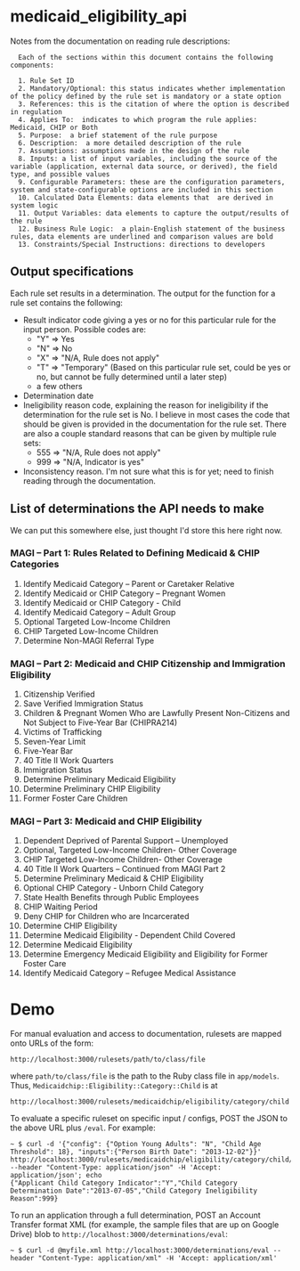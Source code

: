 medicaid_eligibility_api
========================

Notes from the documentation on reading rule descriptions:

```
  Each of the sections within this document contains the following components:
  
  1. Rule Set ID
  2. Mandatory/Optional: this status indicates whether implementation of the policy defined by the rule set is mandatory or a state option 
  3. References: this is the citation of where the option is described in regulation
  4. Applies To:  indicates to which program the rule applies: Medicaid, CHIP or Both
  5. Purpose:  a brief statement of the rule purpose 
  6. Description:  a more detailed description of the rule 
  7. Assumptions: assumptions made in the design of the rule
  8. Inputs: a list of input variables, including the source of the variable (application, external data source, or derived), the field type, and possible values
  9. Configurable Parameters: these are the configuration parameters, system and state-configurable options are included in this section  
  10. Calculated Data Elements: data elements that  are derived in system logic
  11. Output Variables: data elements to capture the output/results of the rule
  12. Business Rule Logic:  a plain-English statement of the business rules, data elements are underlined and comparison values are bold
  13. Constraints/Special Instructions: directions to developers
```

## Output specifications

Each rule set results in a determination. The output for the function for a rule set contains the following:
- Result indicator code giving a yes or no for this particular rule for the input person. Possible codes are:
  - "Y" => Yes
  - "N" => No
  - "X" => "N/A, Rule does not apply"
  - "T" => "Temporary" (Based on this particular rule set, could be yes or no, but cannot be fully determined until a later step)
  - a few others
- Determination date
- Ineligibility reason code, explaining the reason for ineligibility if the determination for the rule set is No. I believe in most cases the code that should be given is provided in the documentation for the rule set. There are also a couple standard reasons that can be given by multiple rule sets:
  - 555 => "N/A, Rule does not apply"
  - 999 => "N/A, Indicator is yes"
- Inconsistency reason. I'm not sure what this is for yet; need to finish reading through the documentation.

## List of determinations the API needs to make
We can put this somewhere else, just thought I'd store this here right now.

### MAGI – Part 1: Rules Related to Defining Medicaid & CHIP Categories
1. Identify Medicaid Category – Parent or Caretaker Relative
2. Identify Medicaid or CHIP Category – Pregnant Women
3. Identify Medicaid or CHIP Category - Child
4. Identify Medicaid Category – Adult Group
5. Optional Targeted Low-Income Children
6. CHIP Targeted Low-Income Children
7. Determine Non-MAGI Referral Type

### MAGI – Part 2: Medicaid and CHIP Citizenship and Immigration Eligibility
1. Citizenship Verified
2. Save Verified Immigration Status
3. Children & Pregnant Women Who are Lawfully Present Non-Citizens and Not Subject to Five-Year Bar (CHIPRA214)
4. Victims of Trafficking
5. Seven-Year Limit
6. Five-Year Bar
7. 40 Title II Work Quarters
8. Immigration Status
9. Determine Preliminary Medicaid Eligibility
10. Determine Preliminary CHIP Eligibility
11. Former Foster Care Children

### MAGI – Part 3: Medicaid and CHIP Eligibility
1. Dependent Deprived of Parental Support – Unemployed
2. Optional, Targeted Low-Income Children- Other Coverage
3. CHIP Targeted Low-Income Children- Other Coverage
4. 40 Title II Work Quarters – Continued from MAGI Part 2
5. Determine Preliminary Medicaid & CHIP Eligibility
6. Optional CHIP Category - Unborn Child Category
7. State Health Benefits through Public Employees
8. CHIP Waiting Period
9. Deny CHIP for Children who are Incarcerated
10. Determine CHIP Eligibility
11. Determine Medicaid Eligibility - Dependent Child Covered
12. Determine Medicaid Eligibility
13. Determine Emergency Medicaid Eligibility and Eligibility for Former Foster Care
14. Identify Medicaid Category – Refugee Medical Assistance

# Demo

For manual evaluation and access to documentation, rulesets are mapped onto URLs of the form:

    http://localhost:3000/rulesets/path/to/class/file

where `path/to/class/file` is the path to the Ruby class file in `app/models`. Thus,
`Medicaidchip::Eligibility::Category::Child` is at

    http://localhost:3000/rulesets/medicaidchip/eligibility/category/child

To evaluate a specific ruleset on specific input / configs, POST the JSON to the above URL plus `/eval`. For example:

    ~ $ curl -d '{"config": {"Option Young Adults": "N", "Child Age Threshold": 18}, "inputs":{"Person Birth Date": "2013-12-02"}}' http://localhost:3000/rulesets/medicaidchip/eligibility/category/child/eval --header "Content-Type: application/json" -H 'Accept: application/json'; echo
    {"Applicant Child Category Indicator":"Y","Child Category Determination Date":"2013-07-05","Child Category Ineligibility Reason":999}

To run an application through a full determination, POST an Account Transfer format XML (for example, the sample files that are up on Google Drive) blob to `http://localhost:3000/determinations/eval`:

    ~ $ curl -d @myfile.xml http://localhost:3000/determinations/eval --header "Content-Type: application/xml" -H 'Accept: application/xml'
